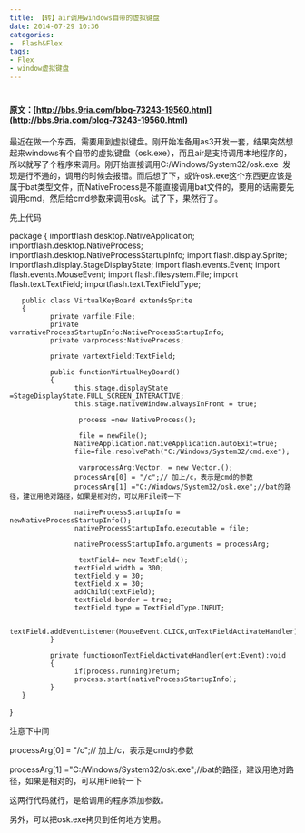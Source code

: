 ```yaml
---
title: 【转】air调用windows自带的虚拟键盘
date: 2014-07-29 10:36
categories:
-  Flash&Flex
tags:
- Flex
- window虚拟键盘
---
```

<!-- more -->
<div id="sina_keyword_ad_area2" class="articalContent   ">


# <span style="font-size: 14px">原文：[http://bbs.9ria.com/blog-73243-19560.html](http://bbs.9ria.com/blog-73243-19560.html)</span>

<span>最近在做一个东西，需要用到虚拟键盘。刚开始准备用as3开发一套，结果突然想起来windows有个自带的虚拟键盘（osk.exe），而且air是支持调用本地程序的，所以就写了个程序来调用。刚开始直接调用C:/Windows/System32/osk.exe  发现是行不通的，调用的时候会报错。而后想了下，或许osk.exe这个东西更应该是属于bat类型文件，而NativeProcess是不能直接调用bat文件的，要用的话需要先调用cmd，然后给cmd参数来调用osk。试了下，果然行了。</span>  


<span>先上代码</span>

package
{
       importflash.desktop.NativeApplication;
       importflash.desktop.NativeProcess;
       importflash.desktop.NativeProcessStartupInfo;
       import flash.display.Sprite;
       importflash.display.StageDisplayState;
       import flash.events.Event;
       import flash.events.MouseEvent;
       import flash.filesystem.File;
       import flash.text.TextField;
       importflash.text.TextFieldType;
       
       public class VirtualKeyBoard extendsSprite
       {
              private varfile:File;
              private varnativeProcessStartupInfo:NativeProcessStartupInfo;
              private varprocess:NativeProcess;
             
              private vartextField:TextField;
             
              public functionVirtualKeyBoard()
              {
                    this.stage.displayState =StageDisplayState.FULL_SCREEN_INTERACTIVE;
                    this.stage.nativeWindow.alwaysInFront = true;
                    
                     process =new NativeProcess();
                    
                     file = newFile();
                    NativeApplication.nativeApplication.autoExit=true;
                    file=file.resolvePath("C:/Windows/System32/cmd.exe");
                    
                     varprocessArg:Vector. = new Vector.();
                    processArg[0] = "/c";// 加上/c，表示是cmd的参数
                    processArg[1] ="C:/Windows/System32/osk.exe";//bat的路径，建议用绝对路径，如果是相对的，可以用File转一下
                    
                    nativeProcessStartupInfo = newNativeProcessStartupInfo();
                    nativeProcessStartupInfo.executable = file;
                    
                    nativeProcessStartupInfo.arguments = processArg;
                    
                     textField= new TextField();
                    textField.width = 300;
                    textField.y = 30;
                    textField.x = 30;
                    addChild(textField);
                    textField.border = true;
                    textField.type = TextFieldType.INPUT;
                    
                    textField.addEventListener(MouseEvent.CLICK,onTextFieldActivateHandler);
              }
             
              private functiononTextFieldActivateHandler(evt:Event):void
              {
                    if(process.running)return;
                    process.start(nativeProcessStartupInfo);
              }
       }
}


<span>注意下中间 </span>  

<span>processArg[0] = "/c";// 加上/c，表示是cmd的参数</span>  

<span>processArg[1] ="C:/Windows/System32/osk.exe";//bat的路径，建议用绝对路径，如果是相对的，可以用File转一下</span>  

<span>这两行代码就行，是给调用的程序添加参数。</span>  

<span>另外，可以把osk.exe拷贝到任何地方使用。</span>

</div>